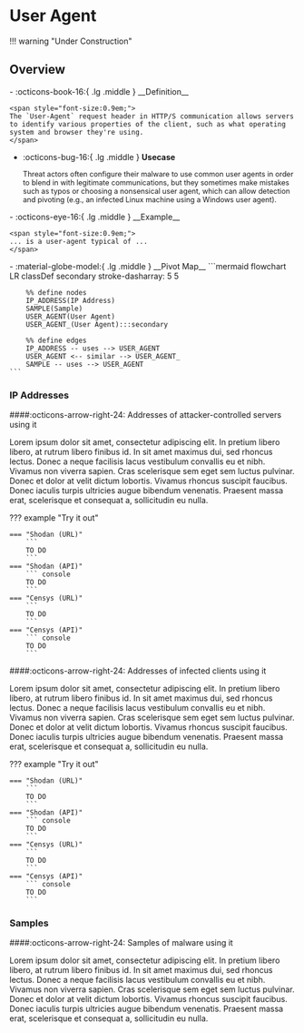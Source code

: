 # User Agent

!!! warning "Under Construction"

## Overview

<div class="grid cards" markdown>
-   :octicons-book-16:{ .lg .middle } __Definition__

	<span style="font-size:0.9em;">
	The `User-Agent` request header in HTTP/S communication allows servers to identify various properties of the client, such as what operating system and browser they're using.
	</span>

-   :octicons-bug-16:{ .lg .middle } __Usecase__

	<span style="font-size:0.9em;">
    Threat actors often configure their malware to use common user agents in order to blend in with legitimate communications, but they sometimes make mistakes such as typos or choosing a nonsensical user agent, which can allow detection and pivoting (e.g., an infected Linux machine using a Windows user agent).
	</span>
</div>

<div class="grid cards" markdown>
-   :octicons-eye-16:{ .lg .middle } __Example__

	<span style="font-size:0.9em;">
    ... is a user-agent typical of ...
	</span>
</div>

<div class="grid cards" markdown>
-   :material-globe-model:{ .lg .middle } __Pivot Map__
	```mermaid
	flowchart LR
		classDef secondary stroke-dasharray: 5 5
		
		%% define nodes
		IP_ADDRESS(IP Address)
		SAMPLE(Sample)
		USER_AGENT(User Agent)
		USER_AGENT_(User Agent):::secondary
		
		%% define edges
		IP_ADDRESS -- uses --> USER_AGENT
		USER_AGENT <-- similar --> USER_AGENT_
		SAMPLE -- uses --> USER_AGENT
	```
</div>

### IP Addresses

####:octicons-arrow-right-24: Addresses of attacker-controlled servers using it

Lorem ipsum dolor sit amet, consectetur adipiscing elit. In pretium libero libero, at rutrum libero finibus id. In sit amet maximus dui, sed rhoncus lectus. Donec a neque facilisis lacus vestibulum convallis eu et nibh. Vivamus non viverra sapien. Cras scelerisque sem eget sem luctus pulvinar. Donec et dolor at velit dictum lobortis. Vivamus rhoncus suscipit faucibus. Donec iaculis turpis ultricies augue bibendum venenatis. Praesent massa erat, scelerisque et consequat a, sollicitudin eu nulla.

??? example "Try it out"

	=== "Shodan (URL)"
		```
		TO DO
		```
	=== "Shodan (API)"
		``` console
		TO DO
		```
	=== "Censys (URL)"
		```
		TO DO
		```
	=== "Censys (API)"
		``` console
		TO DO
		```

####:octicons-arrow-right-24: Addresses of infected clients using it

Lorem ipsum dolor sit amet, consectetur adipiscing elit. In pretium libero libero, at rutrum libero finibus id. In sit amet maximus dui, sed rhoncus lectus. Donec a neque facilisis lacus vestibulum convallis eu et nibh. Vivamus non viverra sapien. Cras scelerisque sem eget sem luctus pulvinar. Donec et dolor at velit dictum lobortis. Vivamus rhoncus suscipit faucibus. Donec iaculis turpis ultricies augue bibendum venenatis. Praesent massa erat, scelerisque et consequat a, sollicitudin eu nulla.

??? example "Try it out"

	=== "Shodan (URL)"
		```
		TO DO
		```
	=== "Shodan (API)"
		``` console
		TO DO
		```
	=== "Censys (URL)"
		```
		TO DO
		```
	=== "Censys (API)"
		``` console
		TO DO
		```

### Samples

####:octicons-arrow-right-24: Samples of malware using it

Lorem ipsum dolor sit amet, consectetur adipiscing elit. In pretium libero libero, at rutrum libero finibus id. In sit amet maximus dui, sed rhoncus lectus. Donec a neque facilisis lacus vestibulum convallis eu et nibh. Vivamus non viverra sapien. Cras scelerisque sem eget sem luctus pulvinar. Donec et dolor at velit dictum lobortis. Vivamus rhoncus suscipit faucibus. Donec iaculis turpis ultricies augue bibendum venenatis. Praesent massa erat, scelerisque et consequat a, sollicitudin eu nulla.
